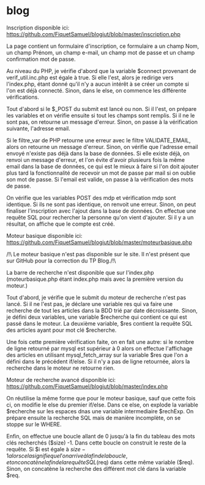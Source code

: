 # blog
 
Inscription disponible ici: https://github.com/FiquetSamuel/blogiut/blob/master/inscription.php

La page contient un formulaire d'inscription, ce formulaire a un champ Nom, un champ Prénom,
un champ e-mail, un champ mot de passe et un champ confirmation mot de passe.

Au niveau du PHP, je vérifie d'abord que la variable $connect provenant de verif_util.inc.php est égale à true.
Si elle l'est, alors je redirige vers l'index.php, étant donné qu'il n'y a aucun intérêt à se créer un compte si l'on est
déjà connecté. Sinon, dans le else, on commence les différente vérifications. 

Tout d'abord si le $_POST du submit est lancé ou non. Si il l'est, on prépare les variables et on vérifie ensuite si tout les champs sont remplis. Si il ne le sont pas, on retourne un message d'erreur. Sinon, on passe à la vérification suivante, l'adresse email.

Si le filtre_var de PHP retourne une erreur avec le filtre VALIDATE_EMAIL, alors on retourne un message d'erreur. Sinon, on vérifie que l'adresse email envoyé n'existe pas déjà dans la base de données. Si elle existe déjà, on renvoi un message d'erreur, et l'on évite d'avoir plusieurs fois la même email dans la base de données, ce qui est le mieux à faire si l'on doit ajouter plus tard la fonctionnalité de recevoir un mot de passe par mail si on oublie son mot de passe. Si l'email est valide, on passe à la vérification des mots de passe.

On vérifie que les variables POST des mdp et vérification mdp sont identique. Si ils ne sont pas identique, on renvoit une erreur. Sinon, on peut finaliser l'inscription avec l'ajout dans la base de données. On effectue une requête SQL pour rechercher la personne qu'on vient d'ajouter. Si il y a un résultat, on affiche que le compte est créé.

Moteur basique disponible ici: https://github.com/FiquetSamuel/blogiut/blob/master/moteurbasique.php

/!\ Le moteur basique n'est pas disponible sur le site. Il n'est présent que sur GitHub pour la correction du TP Blog./!\

La barre de recherche n'est disponible que sur l'index.php (moteurbasique.php étant index.php mais avec la première version du moteur.)

Tout d'abord, je vérifie que le submit du moteur de recherche n'est pas lancé. Si il ne l'est pas, je déclare une variable res qui va faire une recherche de tout les articles dans la BDD trié par date décroissante. Sinon, je défini deux variables, une variable $recherche qui contient ce qui est passé dans le moteur. La deuxième variable, $res contient la requête SQL des articles ayant pour mot clé $recherche.

Une fois cette première vérification faite, on en fait une autre: si le nombre de ligne retourné par mysql est supérieur à 0 alors on effectue l'affichage des articles en utilisant mysql_fetch_array sur la variable $res que l'on a défini dans le précédent if/else. Si il n'y a pas de ligne retournée, alors la recherche dans le moteur ne retourne rien.

Moteur de recherche avancé disponible ici: https://github.com/FiquetSamuel/blogiut/blob/master/index.php

On réutilise la même forme que pour le moteur basique, sauf que cette fois ci, on modifie le else du premier if/else. 
Dans ce else, on explode la variable $recherche sur les espaces dnas une variable intermediaire $rechExp. On prépare ensuite la recherche SQL mais de manière incomplète, on se stoppe sur le WHERE. 

Enfin, on effectue une boucle allant de 0 jusqu'à la fin du tableau des mots clés recherchés ($size) -1. Dans cette boucle on construit le reste de la requête. Si $i est égale à $size - 1 alors cela signifie que l'on arrive à la fin de la boucle, et on concatène la fin de la requête SQL ($req) dans cette même variable ($req). Sinon, on concatène la recherche des différent mot clé dans la variable $req.  

